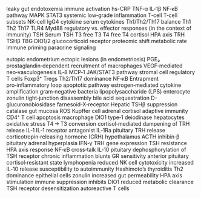 leaky gut
endotoxemia
immune activation
hs-CRP
TNF‑α
IL‑1β
NF‑κB pathway
MAPK
STAT3
systemic low‑grade inflammation
T‑cell
T‑cell subsets
NK‑cell
IgG4
cytokine
serum cytokines
Th1/Th2/Th17 balance
Th1
Th2
Th17
TLR4
Myd88
regulatory vs. effector responses (in the context of immunity)
TSH
Serum TSH
T3
free T3
T4
free T4
cortisol
HPA axis
TRH
TSHβ
TBG
DIO1/2
glucocorticoid receptor
proteomic shift
metabolic rate
immune priming
paracrine signaling

eutopic endometrium
ectopic lesions (in endometriosis)
PGE₂
prostaglandin‑dependent recruitment of macrophages
VEGF‑mediated neo‑vasculogenesis
IL‑8
MCP‑1
JAK/STAT3 pathway
stromal cell
regulatory T cells
Foxp3⁺ Tregs
Th2/Th17 dominance
NF‑κB Entrapment
pro‑inflammatory loop
apoptotic pathway
estrogen‑mediated cytokine amplification
gram‑negative bacteria
lipopolysaccharide (LPS)
enterocyte
zonulin
tight‑junction disassembly
bile acid sequestration
D-glucuronobiosidase
farnesoid‑X‑receptor
Hepatic TSHβ suppression
catalase
gut mucosa
ROS
Kupffer cell
adrenal cortisol
adaptive immunity
CD4⁺ T cell apoptosis
macrophage
DIO1 type‑1 deiodinase
hepatocytes
oxidative stress
T4 → T3 conversion
cortisol‑mediated dampening of TRH release
IL‑1
IL‑1 receptor antagonist IL‑1Ra
pituitary TRH release
corticotropin‑releasing hormone (CRH)
hypothalamus
ACTH
inhibin‑β
pituitary
adrenal hyperplasia
IFN‑γ
TRH gene expression
TSH resistance
HPA axis response
NF‑κB cross‑talk
IL‑10
pituitary dephosphorylation of TSH receptor
chronic inflammation blunts GR sensitivity
anterior pituitary cortisol‑resistant state
lymphopenia
reduced NK cell cytotoxicity
increased IL‑10 release
susceptibility to autoimmunity
Hashimoto’s thyroiditis
Th2 dominance
epithelial cells
zonulin
increased gut permeability
HPA axis stimulation
immune suppression
inhibits DIO1
reduced metabolic clearance
TSH receptor desensitization
autoreactive T cells